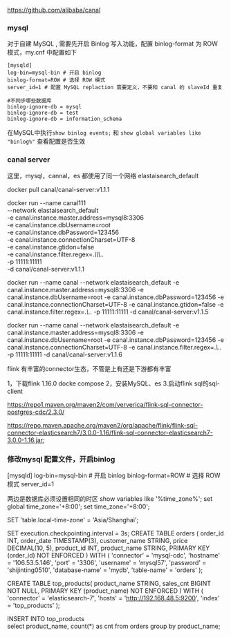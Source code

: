 https://github.com/alibaba/canal

### mysql
对于自建 MySQL , 需要先开启 Binlog 写入功能，配置 binlog-format 为 ROW 模式，my.cnf 中配置如下
```
[mysqld]
log-bin=mysql-bin # 开启 binlog
binlog-format=ROW # 选择 ROW 模式
server_id=1 # 配置 MySQL replaction 需要定义，不要和 canal 的 slaveId 重复

#不同步哪些数据库
binlog-ignore-db = mysql
binlog-ignore-db = test
binlog-ignore-db = information_schema
```
在MySQL中执行`show binlog events;`  和 `show global variables like "binlog%"` 查看配置是否生效


### canal server
这里，mysql，cannal，es 都使用了同一个网络 elastaisearch_default

docker pull canal/canal-server:v1.1.1

docker run --name canal111 \
--network elastaisearch_default \
-e canal.instance.master.address=mysql8:3306 \
-e canal.instance.dbUsername=root\
-e canal.instance.dbPassword=123456\
-e canal.instance.connectionCharset=UTF-8 \
-e canal.instance.gtidon=false \
-e canal.instance.filter.regex=.*\\\\\\..*  \
-p 11111:11111 \
-d canal/canal-server:v1.1.1

docker run --name canal  --network elastaisearch_default -e canal.instance.master.address=mysql8:3306 -e canal.instance.dbUsername=root -e canal.instance.dbPassword=123456  -e canal.instance.connectionCharset=UTF-8 -e canal.instance.gtidon=false -e canal.instance.filter.regex=.*\\..*  -p 11111:11111 -d canal/canal-server:v1.1.5


docker run --name canal  --network elastaisearch_default -e canal.instance.master.address=mysql8:3306 -e canal.instance.dbUsername=root -e canal.instance.dbPassword=123456  -e canal.instance.connectionCharset=UTF-8 -e canal.instance.filter.regex=.*\\..*  -p 11111:11111 -d canal/canal-server:v1.1.6




flink 有丰富的connector生态，不管是上有还是下游都有丰富

1，下载flink 1.16.0 docke compose
2，安装MySQL、es
3.启动flink sql的sql-client

https://repo1.maven.org/maven2/com/ververica/flink-sql-connector-postgres-cdc/2.3.0/

https://repo.maven.apache.org/maven2/org/apache/flink/flink-sql-connector-elasticsearch7/3.0.0-1.16/flink-sql-connector-elasticsearch7-3.0.0-1.16.jar;

### 修改mysql 配置文件，开启binlog
[mysqld]
log-bin=mysql-bin # 开启 binlog
binlog-format=ROW # 选择 ROW 模式
server_id=1

两边是数据库必须设置相同的时区
show variables like '%time_zone%';
set global time_zone='+8:00';
set time_zone='+8:00';


SET 'table.local-time-zone' = 'Asia/Shanghai';






SET execution.checkpointing.interval = 3s;
CREATE TABLE orders (
   order_id INT,
   order_date TIMESTAMP(3),
   customer_name STRING,
   price DECIMAL(10, 5),
   product_id INT,
   product_name STRING,
   PRIMARY KEY (order_id) NOT ENFORCED
 ) WITH (
   'connector' = 'mysql-cdc',
   'hostname' = '106.53.5.146',
   'port' = '3306',
   'username' = 'mysql57',
   'password' = 'shijinting0510',
   'database-name' = 'mydb',
   'table-name' = 'orders'
 );

 CREATE TABLE top_products(
 product_name STRING,
 sales_cnt BIGINT NOT NULL,
 PRIMARY KEY (product_name) NOT ENFORCED
 ) WITH (
 'connector' = 'elasticsearch-7',
 'hosts' = 'http://192.168.48.5:9200',
 'index' = 'top_products'
 );
 
INSERT INTO top_products  
select product_name, count(*) as cnt from orders group by product_name;